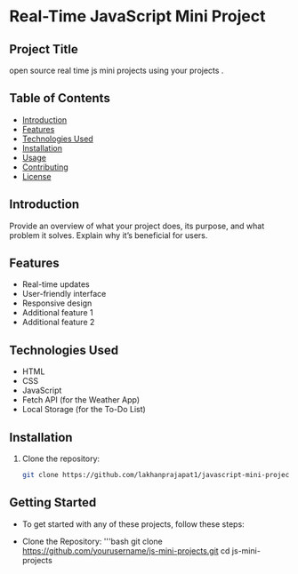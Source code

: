 # Real-Time JavaScript Mini Project

## Project Title

open source real time js mini projects using your projects .

## Table of Contents

- [Introduction](#introduction)
- [Features](#features)
- [Technologies Used](#technologies-used)
- [Installation](#installation)
- [Usage](#usage)
- [Contributing](#contributing)
- [License](#license)

  
## Introduction

Provide an overview of what your project does, its purpose, and what problem it solves. Explain why it’s beneficial for users.

## Features

- Real-time updates
- User-friendly interface
- Responsive design
- Additional feature 1
- Additional feature 2

## Technologies Used
- HTML
- CSS
- JavaScript
- Fetch API (for the Weather App)
- Local Storage (for the To-Do List)

## Installation

1. Clone the repository:
   ```bash
   git clone https://github.com/lakhanprajapat1/javascript-mini-projects.git

## Getting Started
- To get started with any of these projects, follow these steps:

- Clone the Repository:
'''bash
     git clone https://github.com/yourusername/js-mini-projects.git
     cd js-mini-projects


